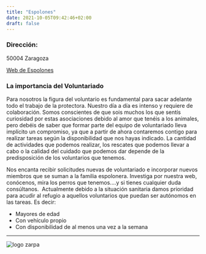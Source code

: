 ```yaml
---
title: "Espolones"
date: 2021-10-05T09:42:46+02:00
draft: false
---
```

### Dirección: 
50004 Zaragoza

[Web de Espolones](https://www.espoloneszaragoza.com/)

### La importancia del Voluntariado
 
Para nosotros la figura del voluntario es fundamental para sacar adelante todo el trabajo de la protectora. Nuestro día a día es intenso y requiere de colaboración. Somos conscientes de que sois muchos los que sentís curiosidad por estas asociaciones debido al amor que tenéis a los animales, pero debéis de saber que formar parte del equipo de voluntariado lleva implícito un compromiso, ya que a partir de ahora contaremos contigo para realizar tareas según la disponibilidad que nos hayas indicado. La cantidad de actividades que podemos realizar, los rescates que podemos llevar a cabo o la calidad del cuidado que podemos dar depende de la predisposición de los voluntarios que tenemos. 
 
Nos encanta recibir solicitudes nuevas de voluntariado e incorporar nuevos miembros que se suman a la familia espolonera. Investiga por nuestra web, conócenos, mira los perros que tenemos....y si tienes cualquier duda consúltanos. 
​
Actualmente debido a la situación sanitaria damos prioridad para acudir al refugio a aquellos voluntarios que puedan ser autónomos en las tareas.
Es decir:
- Mayores de edad
- Con vehículo propio 
- Con disponibilidad de al menos una vez a la semana

 ------------------------- 
![logo zarpa](/img/espolones.png)

